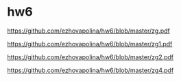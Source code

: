 # hw6

https://github.com/ezhovapolina/hw6/blob/master/zg.pdf

https://github.com/ezhovapolina/hw6/blob/master/zg1.pdf

https://github.com/ezhovapolina/hw6/blob/master/zg2.pdf

https://github.com/ezhovapolina/hw6/blob/master/zg4.pdf

